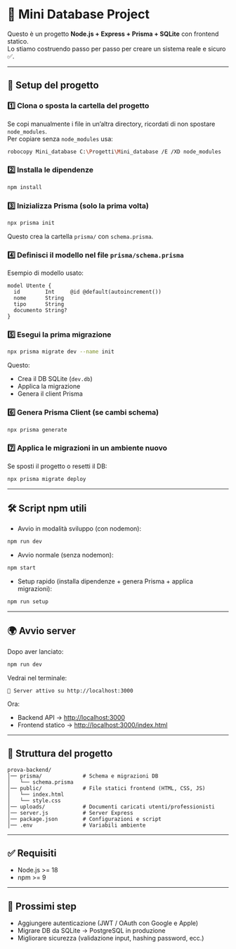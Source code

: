 # 📌 Mini Database Project

Questo è un progetto **Node.js + Express + Prisma + SQLite** con frontend statico.  
Lo stiamo costruendo passo per passo per creare un sistema reale e sicuro ✅.

---

## 🚀 Setup del progetto

### 1️⃣ Clona o sposta la cartella del progetto
Se copi manualmente i file in un’altra directory, ricordati di non spostare `node_modules`.  
Per copiare senza `node_modules` usa:
```bash
robocopy Mini_database C:\Progetti\Mini_database /E /XD node_modules
```

### 2️⃣ Installa le dipendenze
```bash
npm install
```

### 3️⃣ Inizializza Prisma (solo la prima volta)
```bash
npx prisma init
```

Questo crea la cartella `prisma/` con `schema.prisma`.

### 4️⃣ Definisci il modello nel file `prisma/schema.prisma`
Esempio di modello usato:
```prisma
model Utente {
  id        Int     @id @default(autoincrement())
  nome      String
  tipo      String
  documento String?
}
```

### 5️⃣ Esegui la prima migrazione
```bash
npx prisma migrate dev --name init
```

Questo:
- Crea il DB SQLite (`dev.db`)
- Applica la migrazione
- Genera il client Prisma

### 6️⃣ Genera Prisma Client (se cambi schema)
```bash
npx prisma generate
```

### 7️⃣ Applica le migrazioni in un ambiente nuovo
Se sposti il progetto o resetti il DB:
```bash
npx prisma migrate deploy
```

---

## 🛠️ Script npm utili

- Avvio in modalità sviluppo (con nodemon):
```bash
npm run dev
```

- Avvio normale (senza nodemon):
```bash
npm start
```

- Setup rapido (installa dipendenze + genera Prisma + applica migrazioni):
```bash
npm run setup
```

---

## 🌍 Avvio server

Dopo aver lanciato:
```bash
npm run dev
```

Vedrai nel terminale:
```
🚀 Server attivo su http://localhost:3000
```

Ora:
- Backend API → [http://localhost:3000](http://localhost:3000)  
- Frontend statico → [http://localhost:3000/index.html](http://localhost:3000/index.html)

---

## 📂 Struttura del progetto

```
prova-backend/
│── prisma/             # Schema e migrazioni DB
│   └── schema.prisma
│── public/             # File statici frontend (HTML, CSS, JS)
│   └── index.html
│   └── style.css
│── uploads/            # Documenti caricati utenti/professionisti
│── server.js           # Server Express
│── package.json        # Configurazioni e script
│── .env                # Variabili ambiente
```

---

## ✅ Requisiti
- Node.js >= 18  
- npm >= 9  

---

## 🔑 Prossimi step
- Aggiungere autenticazione (JWT / OAuth con Google e Apple)  
- Migrare DB da SQLite → PostgreSQL in produzione  
- Migliorare sicurezza (validazione input, hashing password, ecc.)  
